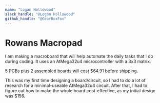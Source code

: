 ```yaml
---
name: "Logan Hollowood"
slack_handle: "@Logan Hollowood"
github_handle: "@GearBoxFox"
---
```


# Rowans Macropad

<!-- Describe your board in 2-3 sentences. What are you making? What will it do? -->
I am making a macroboard that will help automate the daily tasks that I do during coding. 
It uses an AtMega32u4 microcontroller with a 3x3 matrix.

<!-- How much is it going to cost? -->
5 PCBs plus 2 assembled boards will cost $64.91 before shipping.

<!-- Tell us a little bit about your design process. What were some challenges? What helped? ***Totally optional*** -->
This was my first time designing a board/circuit, so I had to do a lot of research for a minimal-useable AtMega32u4 circuit. 
After that, I had to figure out how to make the whole board cost-effective, as my initial design was $156.
